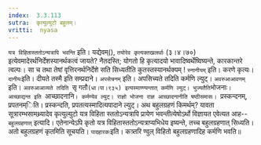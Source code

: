 ```yaml
---
index:  3.3.113
sutra:  कृत्युल्युटो बहुलम्।
vritti:  nyasa
---
```


`यत्र विहितास्ततोऽन्यत्रापि भवन्ति` इति। यद्येवम्(), `तयोरेव कृत्यक्तखलर्थाः` (३।४।७०) इत्येवमादेरर्थनिर्देशस्यानर्थकत्वं जायते? नैतदस्ति; योगतो हि कृत्यादयो भावादिष्वर्थेष्विष्यन्ते, कारकान्तरे त्वल्पः। सा च तथा तेषां वृत्तिरनर्थनिर्देशे सति सिध्यतीति कुतस्तस्यानर्थक्यम् ! `स्नानीयम्` इति। करणे कृत्यः। `दानीयः`इति। दीयते तस्मै इति सम्प्रदाने। `अपसेचनम्` इति। अपसिच्यते तदिति कर्मणि ल्युट्। `अवरुआआवणम्` इति। `अवरुआआव्यते तदिति `सृ गतौ` (धा।पा।९३५) इत्यस्माण्ण्यन्तात् कर्मणि ल्युट्। भुज्यतैति `भोजनाः`। आच्छाद्यन्त इति `आच्छादनानि`। कर्मण्येव ल्युट्। राज्ञो भोजना राज्ञ आच्छादनानीति षष्ठीसमासः। `प्रस्कन्दनम्, प्रपतनम्िति। प्रस्कन्दति, प्रपतत्यस्मादित्यपादाने ल्युट्।
अथ बहुलग्रहणं किमर्थम्? यावता सूत्रारम्भसामथ्र्यादेव कृत्युल्युटो यत्र विहिता स्ततोऽन्यत्रापि प्रायेण भवन्तीत्येषोऽर्थो विज्ञायत एवेत्यत आह-- `बहुलग्रहणात्` इत्यादि। एतेनान्येऽपि कृतो यत्र विहितास्ततोऽन्यत्राप्यभिधेय इष्यन्ते, तच्च बहुलग्रहणात् सिध्यति। अतो बहुलग्रहणं कृतमिति सूचयति। `पादहारकः`इति। कत्र्तरि ण्वुल् विहितो बहुलग्रहणादिह कर्मणि भवति॥
